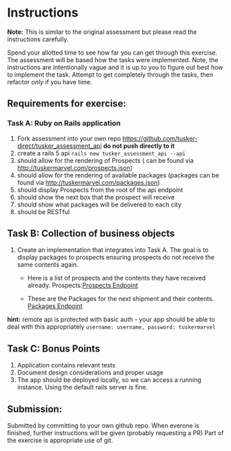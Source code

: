 # Instructions
**Note:** This is similar to the original assessment but please read the instructions carefully.

Spend your allotted time to see how far you can get through this exercise. The assessment will be based how the tasks were implemented. Note, the instructions are intentionally vague and it is up to you to figure out best how to implement the task. Attempt to get completely through the tasks, then refactor *only* if you have time.

## Requirements for exercise:

### Task A: Ruby on Rails application

1. Fork assessment into your own repo https://github.com/tusker-direct/tusker_assessment_api **do not push directly to it**
2. create a rails 5 api `rails new tusker_assessment_api --api `
3. should allow for the rendering of Prospects ( can be found via http://tuskermarvel.com/prospects.json)
4. should allow for the rendering of available packages (packages can be found via http://tuskermarvel.com/packages.json)
5. should display Prospects from the root of the api endpoint
7. should show the next box that the prospect will receive
8. should show what packages will be delivered to each city
9. should be RESTful

## Task B: Collection of business objects

1. Create an implementation that integrates into Task A. The goal is to display packages to prospects ensuring prospects do not receive the same contents again.

   - Here is a list of prospects and the contents they have received already.
  Prospects:[Prospects Endpoint](http://tuskermarvel.com/prospects.json)

   - These are the Packages for the next shipment and their contents.
    [Packages Endpoint](http://tuskermarvel.com/packages.json)

**hint:** remote api is protected with basic auth - your app should be able to deal with this appropriately `username: username, password: tuskermarvel` 

## Task C: Bonus Points
1. Application contains relevant tests
2. Document design considerations and proper usage
3. The app should be deployed locally, so we can access a running instance. Using the default rails server is fine.


## Submission:
Submitted by committing to your own github repo. When everone is finished, further instructions will be given (probably requesting a PR)
Part of the exercise is appropriate use of git.
